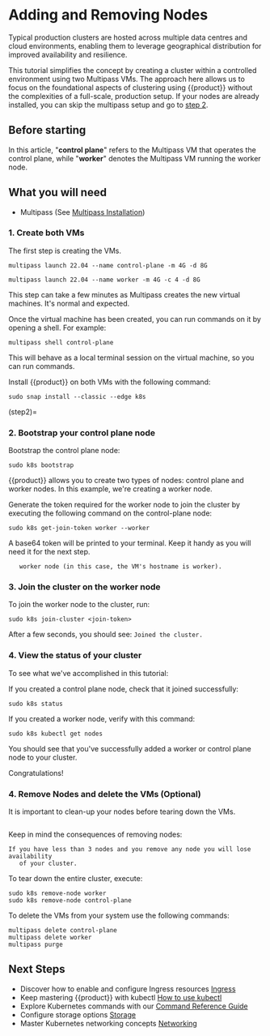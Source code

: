 # Adding and Removing Nodes

Typical production clusters are hosted across multiple data centres and cloud
environments, enabling them to leverage geographical distribution for improved
availability and resilience.

This tutorial simplifies the concept by creating a cluster within a controlled
environment using two Multipass VMs. The approach here allows us to focus on
the foundational aspects of clustering using {{product}} without the
complexities of a full-scale, production setup. If your nodes are already
installed, you can skip the multipass setup and go to [step 2](step2).

## Before starting

In this article, "**control plane**" refers to the Multipass VM that operates
the control plane, while "**worker**" denotes the Multipass VM running the
worker node.

## What you will need

- Multipass (See [Multipass Installation][Multipass Installation])

### 1. Create both VMs

The first step is creating the VMs.

```
multipass launch 22.04 --name control-plane -m 4G -d 8G
```

```
multipass launch 22.04 --name worker -m 4G -c 4 -d 8G
```

This step can take a few minutes as Multipass creates the new virtual machines.
It's normal and expected.

Once the virtual machine has been created, you can run commands on it by
opening a shell. For example:

```
multipass shell control-plane
```

This will behave as a local terminal session on the virtual machine, so you can
run commands.

Install {{product}} on both VMs with the following command:

```
sudo snap install --classic --edge k8s
```
<!-- markdownlint-capture -->
<!-- markdownlint-disable -->
(step2)=
### 2. Bootstrap your control plane node

<!-- markdownlint-restore -->
Bootstrap the control plane node:

```
sudo k8s bootstrap
```

{{product}} allows you to create two types of nodes: control plane and
worker nodes. In this example, we're creating a worker node.

Generate the token required for the worker node to join the cluster by executing
the following command on the control-plane node:

```
sudo k8s get-join-token worker --worker
```

A base64 token will be printed to your terminal. Keep it handy as you will need
it for the next step.

```{note} It's advisable to name the new node after the hostname of the
   worker node (in this case, the VM's hostname is worker).
```

### 3. Join the cluster on the worker node

To join the worker node to the cluster, run:

```
sudo k8s join-cluster <join-token>
```

After a few seconds, you should see: `Joined the cluster.`

### 4. View the status of your cluster

To see what we've accomplished in this tutorial:

If you created a control plane node, check that it joined successfully:

```
sudo k8s status
```

If you created a worker node, verify with this command:

```
sudo k8s kubectl get nodes
```

You should see that you've successfully added a worker or control plane node to
your cluster.

Congratulations!

### 4. Remove Nodes and delete the VMs (Optional)

It is important to clean-up your nodes before tearing down the VMs.

```{note}  Purging a VM does not remove the node from your cluster.
```

Keep in mind the consequences of removing nodes:

```{warning} Do not remove the leader node.
If you have less than 3 nodes and you remove any node you will lose availability
   of your cluster.
```

To tear down the entire cluster, execute:

```
sudo k8s remove-node worker
sudo k8s remove-node control-plane
```

To delete the VMs from your system use the following commands:

```
multipass delete control-plane
multipass delete worker
multipass purge
```

## Next Steps

- Discover how to enable and configure Ingress resources [Ingress][Ingress]
- Keep mastering {{product}} with kubectl [How to use
  kubectl][Kubectl]
- Explore Kubernetes commands with our [Command Reference
  Guide][Command Reference]
- Configure storage options [Storage][Storage]
- Master Kubernetes networking concepts [Networking][Networking]

<!-- LINKS -->

[Getting started]: getting-started
[Multipass Installation]: https://multipass.run/install
[Ingress]: /snap/howto/networking/default-ingress
[Kubectl]: kubectl
[Command Reference]: /snap/reference/commands
[Storage]: /snap/howto/storage
[Networking]: /snap/howto/networking/index.md
